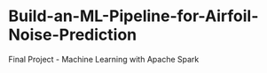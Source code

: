 # Build-an-ML-Pipeline-for-Airfoil-Noise-Prediction
Final Project - Machine Learning with Apache Spark
